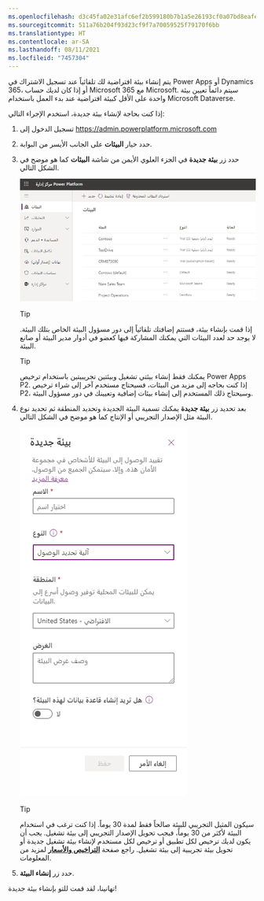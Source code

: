 ```yaml
---
ms.openlocfilehash: d3c45fa02e31afc6ef2b599180b7b1a5e26193cf0a07bd8eafee9cb3aaf77dcd
ms.sourcegitcommit: 511a76b204f93d23cf9f7a70059525f79170f6bb
ms.translationtype: HT
ms.contentlocale: ar-SA
ms.lasthandoff: 08/11/2021
ms.locfileid: "7457304"
---
```

يتم إنشاء بيئة افتراضية لك تلقائياً عند تسجيل الاشتراك في Power Apps أو Dynamics 365، أو إذا كان لديك حساب Microsoft 365 مع Microsoft. سيتم دائماً تعيين بيئة واحدة على الأقل كبيئة افتراضية عند بدء العمل باستخدام Microsoft Dataverse.

إذا كنت بحاجة لإنشاء بيئة جديدة، استخدم الإجراء التالي:

1.  تسجيل الدخول إلى https://admin.powerplatform.microsoft.com

2.  حدد خيار **البيئات** على الجانب الأيسر من البوابة.

3.  حدد زر **بيئة جديدة** في الجزء العلوي الأيمن من شاشة **البيئات** كما هو موضح في الشكل التالي.

    ![لقطة شاشة لزر البيئة الجديدة في شاشة البيئات.](../media/module-2-2-1.png)

    > [!TIP]
    > إذا قمت بإنشاء بيئة، فستتم إضافتك تلقائياً إلى دور مسؤول البيئة الخاص بتلك البيئة. لا يوجد حد لعدد البيئات التي يمكنك المشاركة فيها كعضو في أدوار مدير البيئة أو صانع البيئة.

    > [!TIP]
    > يمكنك فقط إنشاء بيئتي تشغيل وبيئتين تجريبيتين باستخدام ترخيص Power Apps P2. إذا كنت بحاجه إلى مزيد من البيئات، فسيحتاج مستخدم آخر إلى شراء ترخيص P2، وسيحتاج ذلك المستخدم إلى إنشاء بيئات إضافية وتعيينك في دور مسؤول البيئة.

4.  بعد تحديد زر **بيئة جديدة** يمكنك تسمية البيئة الجديدة وتحديد المنطقة ثم تحديد نوع البيئة مثل الإصدار التجريبي أو الإنتاج كما هو موضح في الشكل التالي.

    ![لقطة شاشة لاسم البيئة والمنطقة ونوع البيئة الجديدة.](../media/Module_2_-_Unit_2_-_Image_2.png)

    > [!TIP]
    > سيكون المثيل التجريبي للبيئة صالحاً فقط لمدة 30 يوماً. إذا كنت ترغب في استخدام البيئة لأكثر من 30 يوماً، فيجب تحويل الإصدار التجريبي إلى بيئة تشغيل. يجب أن يكون لديك ترخيص لكل تطبيق أو ترخيص لكل مستخدم لإنشاء بيئة تشغيل جديدة أو تحويل بيئة تجريبية إلى بيئة تشغيل. راجع صفحة [**التراخيص والأسعار**](https://powerapps.microsoft.com/pricing/?azure-portal=true) لمزيد من المعلومات.

5.  حدد زر **إنشاء البيئة**.

تهانينا، لقد قمت للتو بإنشاء بيئة جديدة! 
